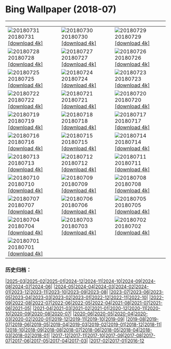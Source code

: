 # Bing Wallpaper (2018-07)
**************

<table><tr><td><img class="wallpaper" src="https://www.bing.com/az/hprichbg/rb/ParkRangerIsmael_EN-US8783805449_1920x1080.jpg" alt="20180731"> 20180731 <a class="wallpaper_link" href="https://www.bing.com/az/hprichbg/rb/ParkRangerIsmael_EN-US8783805449_UHD.jpg">[download 4k]</a></td><td><img class="wallpaper" src="https://www.bing.com/az/hprichbg/rb/ChildrenPlaying_EN-US9664693753_1920x1080.jpg" alt="20180730"> 20180730 <a class="wallpaper_link" href="https://www.bing.com/az/hprichbg/rb/ChildrenPlaying_EN-US9664693753_UHD.jpg">[download 4k]</a></td><td><img class="wallpaper" src="https://www.bing.com/az/hprichbg/rb/T19Krishna_EN-US11510458805_1920x1080.jpg" alt="20180729"> 20180729 <a class="wallpaper_link" href="https://www.bing.com/az/hprichbg/rb/T19Krishna_EN-US11510458805_UHD.jpg">[download 4k]</a></td></tr><tr><td><img class="wallpaper" src="https://www.bing.com/az/hprichbg/rb/FairSeason_EN-US8821036782_1920x1080.jpg" alt="20180728"> 20180728 <a class="wallpaper_link" href="https://www.bing.com/az/hprichbg/rb/FairSeason_EN-US8821036782_UHD.jpg">[download 4k]</a></td><td><img class="wallpaper" src="https://www.bing.com/az/hprichbg/rb/SuperBlueBloodMoon_EN-US11881086623_1920x1080.jpg" alt="20180727"> 20180727 <a class="wallpaper_link" href="https://www.bing.com/az/hprichbg/rb/SuperBlueBloodMoon_EN-US11881086623_UHD.jpg">[download 4k]</a></td><td><img class="wallpaper" src="https://www.bing.com/az/hprichbg/rb/LetchworthSP_EN-US14482052774_1920x1080.jpg" alt="20180726"> 20180726 <a class="wallpaper_link" href="https://www.bing.com/az/hprichbg/rb/LetchworthSP_EN-US14482052774_UHD.jpg">[download 4k]</a></td></tr><tr><td><img class="wallpaper" src="https://www.bing.com/az/hprichbg/rb/HomerWatercolor_EN-US11392693224_1920x1080.jpg" alt="20180725"> 20180725 <a class="wallpaper_link" href="https://www.bing.com/az/hprichbg/rb/HomerWatercolor_EN-US11392693224_UHD.jpg">[download 4k]</a></td><td><img class="wallpaper" src="https://www.bing.com/az/hprichbg/rb/FlamingoCousins_EN-US13543498875_1920x1080.jpg" alt="20180724"> 20180724 <a class="wallpaper_link" href="https://www.bing.com/az/hprichbg/rb/FlamingoCousins_EN-US13543498875_UHD.jpg">[download 4k]</a></td><td><img class="wallpaper" src="https://www.bing.com/az/hprichbg/rb/MoriBuilding_EN-US5143587469_1920x1080.jpg" alt="20180723"> 20180723 <a class="wallpaper_link" href="https://www.bing.com/az/hprichbg/rb/MoriBuilding_EN-US5143587469_UHD.jpg">[download 4k]</a></td></tr><tr><td><img class="wallpaper" src="https://www.bing.com/az/hprichbg/rb/VaranasiCandles_EN-US12230572751_1920x1080.jpg" alt="20180722"> 20180722 <a class="wallpaper_link" href="https://www.bing.com/az/hprichbg/rb/VaranasiCandles_EN-US12230572751_UHD.jpg">[download 4k]</a></td><td><img class="wallpaper" src="https://www.bing.com/az/hprichbg/rb/CometMoth_EN-US9387578049_1920x1080.jpg" alt="20180721"> 20180721 <a class="wallpaper_link" href="https://www.bing.com/az/hprichbg/rb/CometMoth_EN-US9387578049_UHD.jpg">[download 4k]</a></td><td><img class="wallpaper" src="https://www.bing.com/az/hprichbg/rb/Apollo15Composite_EN-US10046867284_1920x1080.jpg" alt="20180720"> 20180720 <a class="wallpaper_link" href="https://www.bing.com/az/hprichbg/rb/Apollo15Composite_EN-US10046867284_UHD.jpg">[download 4k]</a></td></tr><tr><td><img class="wallpaper" src="https://www.bing.com/az/hprichbg/rb/ComicFans_EN-US10352835982_1920x1080.jpg" alt="20180719"> 20180719 <a class="wallpaper_link" href="https://www.bing.com/az/hprichbg/rb/ComicFans_EN-US10352835982_UHD.jpg">[download 4k]</a></td><td><img class="wallpaper" src="https://www.bing.com/az/hprichbg/rb/MandelaMonument_EN-US8903823453_1920x1080.jpg" alt="20180718"> 20180718 <a class="wallpaper_link" href="https://www.bing.com/az/hprichbg/rb/MandelaMonument_EN-US8903823453_UHD.jpg">[download 4k]</a></td><td><img class="wallpaper" src="https://www.bing.com/az/hprichbg/rb/StinkBugSmiley_EN-US7711508774_1920x1080.jpg" alt="20180717"> 20180717 <a class="wallpaper_link" href="https://www.bing.com/az/hprichbg/rb/StinkBugSmiley_EN-US7711508774_UHD.jpg">[download 4k]</a></td></tr><tr><td><img class="wallpaper" src="https://www.bing.com/az/hprichbg/rb/UrbanLight_EN-US6248743710_1920x1080.jpg" alt="20180716"> 20180716 <a class="wallpaper_link" href="https://www.bing.com/az/hprichbg/rb/UrbanLight_EN-US6248743710_UHD.jpg">[download 4k]</a></td><td><img class="wallpaper" src="https://www.bing.com/az/hprichbg/rb/SoccerStadium_EN-US11597501512_1920x1080.jpg" alt="20180715"> 20180715 <a class="wallpaper_link" href="https://www.bing.com/az/hprichbg/rb/SoccerStadium_EN-US11597501512_UHD.jpg">[download 4k]</a></td><td><img class="wallpaper" src="https://www.bing.com/az/hprichbg/rb/BlueShark_EN-US12265881842_1920x1080.jpg" alt="20180714"> 20180714 <a class="wallpaper_link" href="https://www.bing.com/az/hprichbg/rb/BlueShark_EN-US12265881842_UHD.jpg">[download 4k]</a></td></tr><tr><td><img class="wallpaper" src="https://www.bing.com/az/hprichbg/rb/PuffinWales_EN-US12757555133_1920x1080.jpg" alt="20180713"> 20180713 <a class="wallpaper_link" href="https://www.bing.com/az/hprichbg/rb/PuffinWales_EN-US12757555133_UHD.jpg">[download 4k]</a></td><td><img class="wallpaper" src="https://www.bing.com/az/hprichbg/rb/GordesLavender_EN-US10563684536_1920x1080.jpg" alt="20180712"> 20180712 <a class="wallpaper_link" href="https://www.bing.com/az/hprichbg/rb/GordesLavender_EN-US10563684536_UHD.jpg">[download 4k]</a></td><td><img class="wallpaper" src="https://www.bing.com/az/hprichbg/rb/BigBenChimed_EN-US9959774618_1920x1080.jpg" alt="20180711"> 20180711 <a class="wallpaper_link" href="https://www.bing.com/az/hprichbg/rb/BigBenChimed_EN-US9959774618_UHD.jpg">[download 4k]</a></td></tr><tr><td><img class="wallpaper" src="https://www.bing.com/az/hprichbg/rb/FremontPeak_EN-US8617183007_1920x1080.jpg" alt="20180710"> 20180710 <a class="wallpaper_link" href="https://www.bing.com/az/hprichbg/rb/FremontPeak_EN-US8617183007_UHD.jpg">[download 4k]</a></td><td><img class="wallpaper" src="https://www.bing.com/az/hprichbg/rb/Gauchos_EN-US9437338004_1920x1080.jpg" alt="20180709"> 20180709 <a class="wallpaper_link" href="https://www.bing.com/az/hprichbg/rb/Gauchos_EN-US9437338004_UHD.jpg">[download 4k]</a></td><td><img class="wallpaper" src="https://www.bing.com/az/hprichbg/rb/Flamenco_EN-US13472533209_1920x1080.jpg" alt="20180708"> 20180708 <a class="wallpaper_link" href="https://www.bing.com/az/hprichbg/rb/Flamenco_EN-US13472533209_UHD.jpg">[download 4k]</a></td></tr><tr><td><img class="wallpaper" src="https://www.bing.com/az/hprichbg/rb/Peloton_EN-US7472605035_1920x1080.jpg" alt="20180707"> 20180707 <a class="wallpaper_link" href="https://www.bing.com/az/hprichbg/rb/Peloton_EN-US7472605035_UHD.jpg">[download 4k]</a></td><td><img class="wallpaper" src="https://www.bing.com/az/hprichbg/rb/KissingPandas_EN-US8854909213_1920x1080.jpg" alt="20180706"> 20180706 <a class="wallpaper_link" href="https://www.bing.com/az/hprichbg/rb/KissingPandas_EN-US8854909213_UHD.jpg">[download 4k]</a></td><td><img class="wallpaper" src="https://www.bing.com/az/hprichbg/rb/Pygmy3Toed_EN-US11340370698_1920x1080.jpg" alt="20180705"> 20180705 <a class="wallpaper_link" href="https://www.bing.com/az/hprichbg/rb/Pygmy3Toed_EN-US11340370698_UHD.jpg">[download 4k]</a></td></tr><tr><td><img class="wallpaper" src="https://www.bing.com/az/hprichbg/rb/MNFireworks_EN-US9611301754_1920x1080.jpg" alt="20180704"> 20180704 <a class="wallpaper_link" href="https://www.bing.com/az/hprichbg/rb/MNFireworks_EN-US9611301754_UHD.jpg">[download 4k]</a></td><td><img class="wallpaper" src="https://www.bing.com/az/hprichbg/rb/GeorgeMeade_EN-US9381168835_1920x1080.jpg" alt="20180703"> 20180703 <a class="wallpaper_link" href="https://www.bing.com/az/hprichbg/rb/GeorgeMeade_EN-US9381168835_UHD.jpg">[download 4k]</a></td><td><img class="wallpaper" src="https://www.bing.com/az/hprichbg/rb/EtaAquarids_EN-US10944490288_1920x1080.jpg" alt="20180702"> 20180702 <a class="wallpaper_link" href="https://www.bing.com/az/hprichbg/rb/EtaAquarids_EN-US10944490288_UHD.jpg">[download 4k]</a></td></tr><tr><td><img class="wallpaper" src="https://www.bing.com/az/hprichbg/rb/SeattleGreatWheel_EN-US12789575669_1920x1080.jpg" alt="20180701"> 20180701 <a class="wallpaper_link" href="https://www.bing.com/az/hprichbg/rb/SeattleGreatWheel_EN-US12789575669_UHD.jpg">[download 4k]</a></td><td></td><td></td></tr></table>

### 历史归档：

|[2025-03](/../2025-03/2025-03.md)|[2025-02](/../2025-02/2025-02.md)|[2025-01](/../2025-01/2025-01.md)|[2024-12](/../2024-12/2024-12.md)|[2024-11](/../2024-11/2024-11.md)|[2024-10](/../2024-10/2024-10.md)|[2024-09](/../2024-09/2024-09.md)|[2024-08](/../2024-08/2024-08.md)|[2024-07](/../2024-07/2024-07.md)|[2024-06](/../2024-06/2024-06.md)|
|[2024-05](/../2024-05/2024-05.md)|[2024-04](/../2024-04/2024-04.md)|[2024-03](/../2024-03/2024-03.md)|[2024-02](/../2024-02/2024-02.md)|[2024-01](/../2024-01/2024-01.md)|[2023-12](/../2023-12/2023-12.md)|[2023-11](/../2023-11/2023-11.md)|[2023-10](/../2023-10/2023-10.md)|[2023-09](/../2023-09/2023-09.md)|[2023-08](/../2023-08/2023-08.md)|
|[2023-07](/../2023-07/2023-07.md)|[2023-06](/../2023-06/2023-06.md)|[2023-05](/../2023-05/2023-05.md)|[2023-04](/../2023-04/2023-04.md)|[2023-03](/../2023-03/2023-03.md)|[2023-02](/../2023-02/2023-02.md)|[2023-01](/../2023-01/2023-01.md)|[2022-12](/../2022-12/2022-12.md)|[2022-11](/../2022-11/2022-11.md)|[2022-10](/../2022-10/2022-10.md)|
|[2022-09](/../2022-09/2022-09.md)|[2022-08](/../2022-08/2022-08.md)|[2022-07](/../2022-07/2022-07.md)|[2022-06](/../2022-06/2022-06.md)|[2022-05](/../2022-05/2022-05.md)|[2022-04](/../2022-04/2022-04.md)|[2021-08](/../2021-08/2021-08.md)|[2021-07](/../2021-07/2021-07.md)|[2021-06](/../2021-06/2021-06.md)|[2021-05](/../2021-05/2021-05.md)|
|[2021-04](/../2021-04/2021-04.md)|[2021-03](/../2021-03/2021-03.md)|[2021-02](/../2021-02/2021-02.md)|[2021-01](/../2021-01/2021-01.md)|[2020-12](/../2020-12/2020-12.md)|[2020-11](/../2020-11/2020-11.md)|[2020-10](/../2020-10/2020-10.md)|[2020-09](/../2020-09/2020-09.md)|[2020-08](/../2020-08/2020-08.md)|[2020-07](/../2020-07/2020-07.md)|
|[2020-06](/../2020-06/2020-06.md)|[2020-05](/../2020-05/2020-05.md)|[2020-04](/../2020-04/2020-04.md)|[2020-03](/../2020-03/2020-03.md)|[2020-02](/../2020-02/2020-02.md)|[2020-01](/../2020-01/2020-01.md)|[2019-12](/../2019-12/2019-12.md)|[2019-11](/../2019-11/2019-11.md)|[2019-10](/../2019-10/2019-10.md)|[2019-09](/../2019-09/2019-09.md)|
|[2019-08](/../2019-08/2019-08.md)|[2019-07](/../2019-07/2019-07.md)|[2019-06](/../2019-06/2019-06.md)|[2019-05](/../2019-05/2019-05.md)|[2019-04](/../2019-04/2019-04.md)|[2019-03](/../2019-03/2019-03.md)|[2019-02](/../2019-02/2019-02.md)|[2019-01](/../2019-01/2019-01.md)|[2018-12](/../2018-12/2018-12.md)|[2018-11](/../2018-11/2018-11.md)|
|[2018-10](/../2018-10/2018-10.md)|[2018-09](/../2018-09/2018-09.md)|[2018-08](/../2018-08/2018-08.md)|[2018-07](/2018-07.md)|[2018-06](/../2018-06/2018-06.md)|[2018-05](/../2018-05/2018-05.md)|[2018-04](/../2018-04/2018-04.md)|[2018-03](/../2018-03/2018-03.md)|[2018-02](/../2018-02/2018-02.md)|[2018-01](/../2018-01/2018-01.md)|
|[2017-12](/../2017-12/2017-12.md)|[2017-11](/../2017-11/2017-11.md)|[2017-10](/../2017-10/2017-10.md)|[2017-09](/../2017-09/2017-09.md)|[2017-08](/../2017-08/2017-08.md)|[2017-07](/../2017-07/2017-07.md)|[2017-06](/../2017-06/2017-06.md)|[2017-05](/../2017-05/2017-05.md)|[2017-04](/../2017-04/2017-04.md)|[2017-03](/../2017-03/2017-03.md)|
|[2017-02](/../2017-02/2017-02.md)|[2017-01](/../2017-01/2017-01.md)|[2016-12](/../2016-12/2016-12.md)